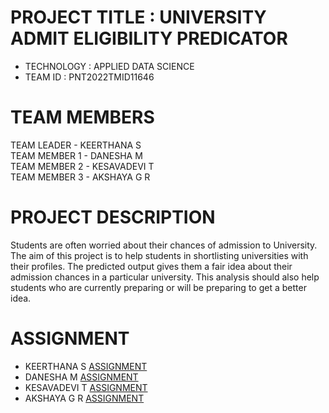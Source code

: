 # PROJECT TITLE : UNIVERSITY ADMIT ELIGIBILITY PREDICATOR

- TECHNOLOGY : APPLIED DATA SCIENCE
- TEAM ID    : PNT2022TMID11646

# TEAM MEMBERS
TEAM LEADER   - KEERTHANA S<br>
TEAM MEMBER 1 - DANESHA M <br>
TEAM MEMBER 2 - KESAVADEVI T <br>
TEAM MEMBER 3 - AKSHAYA G R <br>

# PROJECT DESCRIPTION

Students are often worried about their chances of admission to University. The aim of this project is to help students in shortlisting universities with their profiles. The predicted output gives them a fair idea about their admission chances in a particular university. This analysis should also help students who are currently preparing or will be preparing to get a better idea.

# ASSIGNMENT
- KEERTHANA S          [ASSIGNMENT](https://github.com/IBM-EPBL/IBM-Project-37700-1660318565/tree/main/Assignment/Team%20Lead%20-%20Ajith%20N) 
- DANESHA M     [ASSIGNMENT](https://github.com/IBM-EPBL/IBM-Project-37700-1660318565/tree/main/Assignment/Team%20Member%201%20-%20Baghatraj%20N) 
- KESAVADEVI T [ASSIGNMENT](https://github.com/IBM-EPBL/IBM-Project-37700-1660318565/tree/main/Assignment/Team%20Member%202-Madhan%20Prakash)
- AKSHAYA G R        [ASSIGNMENT](https://github.com/IBM-EPBL/IBM-Project-37700-1660318565/tree/main/Assignment/Team%20Member%203-%20Vignesh%20S)

